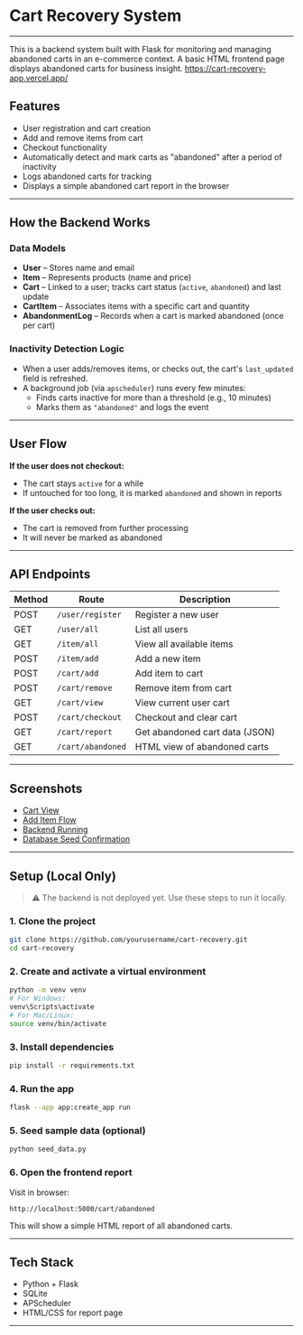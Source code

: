 # Cart Recovery System
---
This is a backend system built with Flask for monitoring and managing abandoned carts in an e-commerce context. A basic HTML frontend page displays abandoned carts for business insight.
https://cart-recovery-app.vercel.app/


## Features

- User registration and cart creation
- Add and remove items from cart
- Checkout functionality
- Automatically detect and mark carts as "abandoned" after a period of inactivity
- Logs abandoned carts for tracking
- Displays a simple abandoned cart report in the browser

---

## How the Backend Works

### Data Models

- **User** – Stores name and email
- **Item** – Represents products (name and price)
- **Cart** – Linked to a user; tracks cart status (`active`, `abandoned`) and last update
- **CartItem** – Associates items with a specific cart and quantity
- **AbandonmentLog** – Records when a cart is marked abandoned (once per cart)

### Inactivity Detection Logic

- When a user adds/removes items, or checks out, the cart's `last_updated` field is refreshed.
- A background job (via `apscheduler`) runs every few minutes:
  - Finds carts inactive for more than a threshold (e.g., 10 minutes)
  - Marks them as `"abandoned"` and logs the event

---

## User Flow

**If the user does not checkout:**
- The cart stays `active` for a while
- If untouched for too long, it is marked `abandoned` and shown in reports

**If the user checks out:**
- The cart is removed from further processing
- It will never be marked as abandoned

---

## API Endpoints

| Method | Route                | Description                          |
|--------|----------------------|--------------------------------------|
| POST   | `/user/register`     | Register a new user                  |
| GET    | `/user/all`          | List all users                       |
| GET    | `/item/all`          | View all available items             |
| POST   | `/item/add`          | Add a new item                       |
| POST   | `/cart/add`          | Add item to cart                     |
| POST   | `/cart/remove`       | Remove item from cart                |
| GET    | `/cart/view`         | View current user cart               |
| POST   | `/cart/checkout`     | Checkout and clear cart              |
| GET    | `/cart/report`       | Get abandoned cart data (JSON)       |
| GET    | `/cart/abandoned`    | HTML view of abandoned carts         |

---

## Screenshots

- [Cart View](screenshots/cart-page.png)
- [Add Item Flow](screenshots/user-cart.png)
- [Backend Running](screenshots/backend-console.png)
- [Database Seed Confirmation](screenshots/seed-success.png)

---

## Setup (Local Only)

> ⚠️ The backend is not deployed yet. Use these steps to run it locally.

### 1. Clone the project

```bash
git clone https://github.com/yourusername/cart-recovery.git
cd cart-recovery
```

### 2. Create and activate a virtual environment

```bash
python -m venv venv
# For Windows:
venv\Scripts\activate
# For Mac/Linux:
source venv/bin/activate
```

### 3. Install dependencies

```bash
pip install -r requirements.txt
```

### 4. Run the app

```bash
flask --app app:create_app run
```

### 5. Seed sample data (optional)

```bash
python seed_data.py
```

### 6. Open the frontend report

Visit in browser:

```
http://localhost:5000/cart/abandoned
```

This will show a simple HTML report of all abandoned carts.

---

## Tech Stack

- Python + Flask
- SQLite
- APScheduler
- HTML/CSS for report page

---
